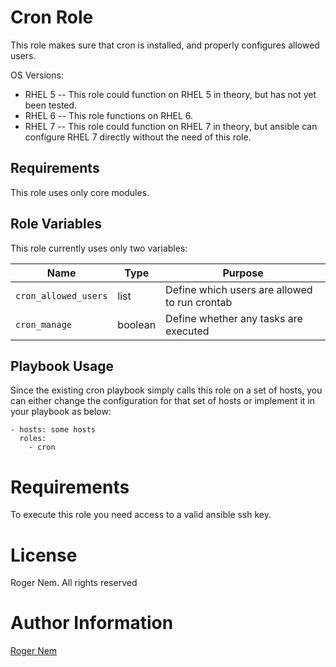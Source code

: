 Cron Role
=========

This role makes sure that cron is installed, and properly configures allowed users.

OS Versions:
- RHEL 5
-- This role could function on RHEL 5 in theory, but has not yet been tested.
- RHEL 6
-- This role functions on RHEL 6.
- RHEL 7
-- This role could function on RHEL 7 in theory, but ansible can configure RHEL 7 directly without the need of this role.

Requirements
------------

This role uses only core modules.

Role Variables
--------------

This role currently uses only two variables:

Name                     | Type            | Purpose
------------------------ | --------------- | --------
`cron_allowed_users`     | list            | Define which users are allowed to run crontab
`cron_manage`            | boolean         | Define whether any tasks are executed

Playbook Usage
----------------

Since the existing cron playbook simply calls this role on a set of hosts, you can either change the configuration for that set of hosts or implement it in your playbook as below:

    - hosts: some hosts
      roles:
        - cron

# Requirements

To execute this role you need access to a valid ansible ssh key.

# License

Roger Nem. All rights reserved

# Author Information

[Roger Nem](https://www.linkedin.com/in/rogertn)